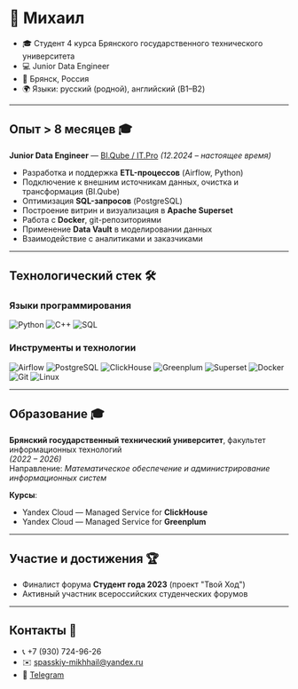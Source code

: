 # 👋 Михаил 

- 🎓 Студент 4 курса Брянского государственного технического университета  
- 💻 Junior Data Engineer 
- 📍 Брянск, Россия  
- 🌍 Языки: русский (родной), английский (B1–B2) 

---

## Опыт  > 8 месяцев 🎓  
**Junior Data Engineer** — [BI.Qube / IT.Pro](https://biqube.ru/) *(12.2024 – настоящее время)*  
- Разработка и поддержка **ETL-процессов** (Airflow, Python)  
- Подключение к внешним источникам данных, очистка и трансформация (BI.Qube)  
- Оптимизация **SQL-запросов** (PostgreSQL)  
- Построение витрин и визуализация в **Apache Superset**  
- Работа с **Docker**, git-репозиториями  
- Применение **Data Vault** в моделировании данных  
- Взаимодействие с аналитиками и заказчиками  

---

## Технологический стек 🛠️  

### Языки программирования   
![Python](https://img.shields.io/badge/-Python-000?&logo=Python)
![C++](https://img.shields.io/badge/-C++-000?&logo=c%2b%2b&logoColor=00599C)
![SQL](https://img.shields.io/badge/-SQL-000?&logo=PostgreSQL)

### Инструменты и технологии   
![Airflow](https://img.shields.io/badge/-Airflow-000?&logo=Apache%20Airflow)
![PostgreSQL](https://img.shields.io/badge/-PostgreSQL-000?&logo=PostgreSQL)
![ClickHouse](https://img.shields.io/badge/-ClickHouse-000?&logo=ClickHouse)
![Greenplum](https://img.shields.io/badge/-Greenplum-000?&logo=Databricks&logoColor=5ac0e7)
![Superset](https://img.shields.io/badge/-Apache%20Superset-000?&logo=Apache)
![Docker](https://img.shields.io/badge/-Docker-000?&logo=Docker)
![Git](https://img.shields.io/badge/-Git-000?&logo=Git)
![Linux](https://img.shields.io/badge/-Linux-000?&logo=Linux)

---

## Образование  🎓  
**Брянский государственный технический университет**, факультет информационных технологий  
  *(2022 – 2026)*  
  Направление: *Математическое обеспечение и администрирование информационных систем* 

**Курсы**:  
- Yandex Cloud — Managed Service for **ClickHouse** 
- Yandex Cloud — Managed Service for **Greenplum** 

---

## Участие и достижения  🏆  
- Финалист форума **Студент года 2023** (проект "Твой Ход")  
- Активный участник всероссийских студенческих форумов

---

## Контакты  📮  
- 📞 +7 (930) 724-96-26  
- ✉️ [spasskiy-mikhhail@yandex.ru](mailto:spasskiy-mikhhail@yandex.ru)  
- 💬 [Telegram](https://t.me/toks_mi)  
